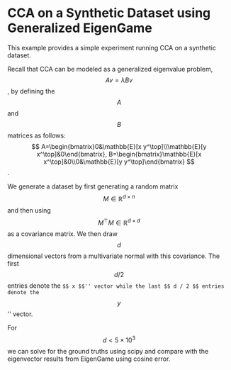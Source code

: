 # CCA on a Synthetic Dataset using Generalized EigenGame

This example provides a simple experiment running CCA on a synthetic dataset.

Recall that CCA can be modeled as a generalized eigenvalue problem, $$ A v =
\lambda B v $$, by defining the $$ A $$ and $$ B $$ matrices as follows:
$$ A=\begin{bmatrix}0&\mathbb{E}[x y^\top]\\\mathbb{E}[y x^\top]&0\end{bmatrix},
B=\begin{bmatrix}\mathbb{E}[x x^\top]&0\\0&\mathbb{E}[y y^\top]\end{bmatrix} $$.

We generate a dataset by first generating a random matrix
$$ M \in \mathbb{R}^{d \times n} $$ and then using
$$ M^\top M \in \mathbb{R}^{d \times d} $$ as a covariance matrix. We then draw
$$ d $$ dimensional vectors from a multivariate normal with this covariance. The
first $$ d / 2 $$ entries denote the ``$$ x $$'' vector while the last
$$ d / 2 $$ entries denote the ``$$ y $$'' vector.

For $$ d < 5 \times 10^3 $$ we can solve for the ground truths using scipy and
compare with the eigenvector results from EigenGame using cosine error.

